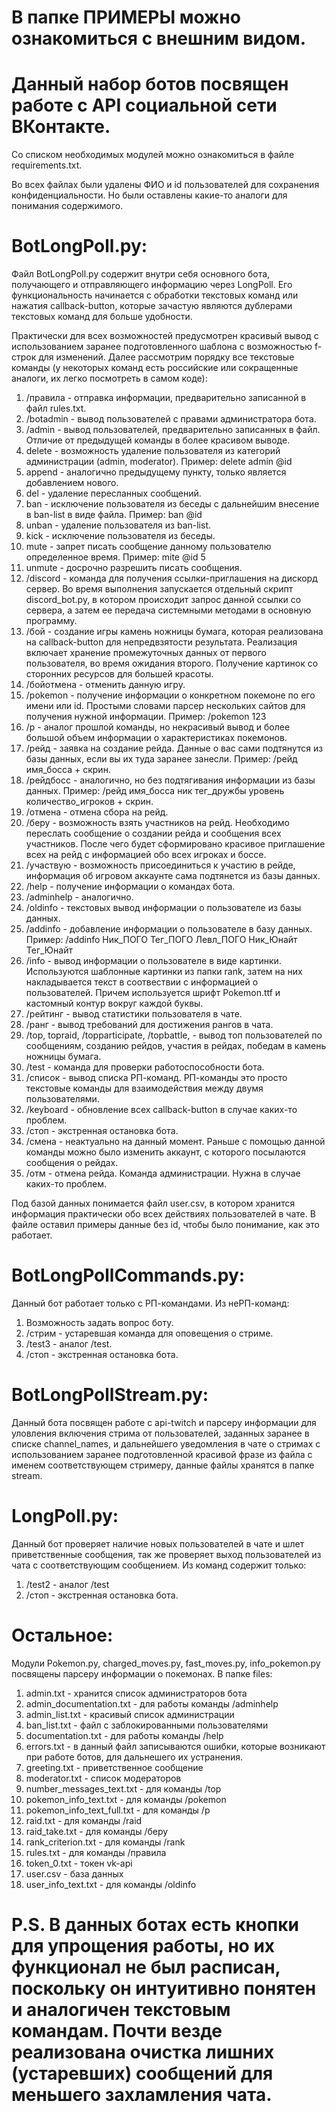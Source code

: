 # В папке ПРИМЕРЫ можно ознакомиться с внешним видом. 

# Данный набор ботов посвящен работе с API социальной сети ВКонтакте. 
Со списком необходимых модулей можно ознакомиться в файле requirements.txt.

Во всех файлах были удалены ФИО и id пользователей для сохранения конфиденциальности. Но были оставлены какие-то аналоги для понимания содержимого.

# BotLongPoll.py:
Файл BotLongPoll.py содержит внутри себя основного бота, получающего и отправляющего информацию через LongPoll. Его функциональность начинается с обработки текстовых команд или нажатия callback-button, которые зачастую являются дублерами текстовых команд для больше удобности.

Практически для всех возможностей предусмотрен красивый вывод с использованием заранее подготовленного шаблона с возможностью f-строк для изменений. Далее рассмотрим порядку все текстовые команды (у некоторых команд есть российские или сокращенные аналоги, их легко посмотреть в самом коде):
1. /правила - отправка информации, предварительно записанной в файл rules.txt.
2. /botadmin - вывод пользователей с правами администратора бота.
3. /admin - вывод пользователей, предварительно записанных в файл. Отличие от предыдущей команды в более красивом выводе. 
4. delete - возможность удаление пользователя из категорий администрации (admin, moderator). Пример: delete admin @id
5. append - аналогично предыдущему пункту, только является добавлением нового. 
6. del - удаление пересланных сообщений.
7. ban - исключение пользователя из беседы с дальнейшим внесение в ban-list в виде файла. Пример: ban @id
8. unban - удаление пользователя из ban-list.
9. kick - исключение пользователя из беседы.
10. mute - запрет писать сообщение данному пользователю определенное время. Пример: mite @id 5
11. unmute - досрочно разрешить писать сообщения.
12. /discord - команда для получения ссылки-приглашения на дискорд сервер. Во время выполнения запускается отдельный скрипт discord_bot.py, в котором происходит запрос данной ссылки со сервера, а затем ее передача системными методами в основную программу.
13. /бой - создание игры камень ножницы бумага, которая реализована на callback-button для непредвзятости результата. Реализация включает хранение промежуточных данных от первого пользователя, во время ожидания второго. Получение картинок со сторонних ресурсов для большей красоты. 
14. /бойотмена - отменить данную игру.
15. /pokemon - получение информации о конкретном покемоне по его имени или id. Простыми словами парсер нескольких сайтов для получения нужной информации. Пример: /pokemon 123
16. /p - аналог прошлой команды, но некрасивый вывод и более большой объем информации о характеристиках покемонов.
17. /рейд - заявка на создание рейда. Данные о вас сами подтянутся из базы данных, если вы их туда заранее занесли. Пример: /рейд имя_босса + скрин. 
18. /рейдбосс - аналогично, но без подтягивания информации из базы данных. Пример: /рейд имя_босса ник тег_дружбы уровень количество_игроков + скрин. 
19. /отмена - отмена сбора на рейд.
20. /беру - возможность взять участников на рейд. Необходимо переслать сообщение о создании рейда и сообщения всех участников. После чего будет сформировано красивое приглашение всех на рейд с информацией обо всех игроках и боссе.
21. /участвую - возможность присоединиться к участию в рейде, информация об игровом аккаунте сама подтянется из базы данных. 
22. /help - получение информации о командах бота. 
23. /adminhelp - аналогично.
24. /oldinfo - текстовых вывод информации о пользователе из базы данных.
25. /addinfo - добавление информации о пользователе в базу данных. Пример: /addinfo Ник_ПОГО Тег_ПОГО Левл_ПОГО Ник_Юнайт Тег_Юнайт
26. /info - вывод информации о пользователе в виде картинки. Используются шаблонные картинки из папки rank, затем на них накладывается текст в соотвествии с информацией о пользователей. Причем используется шрифт Pokemon.ttf и кастомный контур вокруг каждой буквы. 
27. /рейтинг - вывод статистики пользователя в чате.
28. /ранг - вывод требований для достижения рангов в чата.
29. /top, topraid, /topparticipate, /topbattle,  - вывод топ пользователей по сообщениям, созданию рейдов, участия в рейдах, победам в камень ножницы бумага.
30. /test - команда для проверки работоспособности бота.
31. /список - вывод списка РП-команд. РП-команды это просто текстовые команды для взаимодействия между двумя пользователями.
33. /keyboard - обновление всех callback-button в случае каких-то проблем.
34. /стоп - экстренная остановка бота.
35. /смена - неактуально на данный момент. Раньше с помощью данной команды можно было изменить аккаунт, с которого посылаются сообщения о рейдах.
36. /отм - отмена рейда. Команда администрации. Нужна в случае каких-то проблем. 

Под базой данных понимается файл user.csv, в котором хранится информация практически обо всех действиях пользователей в чате. В файле оставил примеры данные без id, чтобы было понимание, как это работает.

# BotLongPollCommands.py:
Данный бот работает только с РП-командами. Из неРП-команд:
1. Возможность задать вопрос боту.
2. /стрим - устаревшая команда для оповещения о стриме. 
3. /test3 - аналог /test.
4. /стоп - экстренная остановка бота.

# BotLongPollStream.py:
Данный бота посвящен работе с api-twitch и парсеру информации для уловления включения стрима от пользователей, заданных заранее в списке channel_names, и дальнейшего уведомления в чате о стримах с использованием заранее подготовленной красивой фразе из файла с именем соответствующем стримеру, данные файлы хранятся в папке stream. 

# LongPoll.py:
Данный бот проверяет наличие новых пользователей в чате и шлет приветственные сообщения, так же проверяет выход пользователей из чата с соответствующим сообщением. Из команд содержит только:
1. /test2 - аналог /test
2. /стоп - экстренная остановка бота.

# Остальное:
Модули Pokemon.py, charged_moves.py, fast_moves.py, info_pokemon.py посвящены парсеру информации о покемонах. 
В папке files:
1. admin.txt - хранится список администраторов бота
2. admin_documentation.txt - для работы команды /adminhelp
3. admin_list.txt - красивый список администрации
4. ban_list.txt - файл с заблокированными пользователями
5. documentation.txt - для работы команды /help
6. errors.txt - в данный файл записываются ошибки, которые возникают при работе ботов, для дальнешего их устранения.
7. greeting.txt - приветственное сообщение
8. moderator.txt - список модераторов
9. number_messages_text.txt - для команды /top
10. pokemon_info_text.txt - для команды /pokemon
11. pokemon_info_text_full.txt - для команды /p
12. raid.txt - для команды /raid
13. raid_take.txt - для команды /беру
14. rank_criterion.txt - для команды /rank
15. rules.txt - для команды /правила
16. token_0.txt - токен vk-api
17. user.csv - база данных
18. user_info_text.txt - для команды /oldinfo

# P.S. В данных ботах есть кнопки для упрощения работы, но их функционал не был расписан, поскольку он интуитивно понятен и аналогичен текстовым командам. Почти везде реализована очистка лишних (устаревших) сообщений для меньшего захламления чата.
